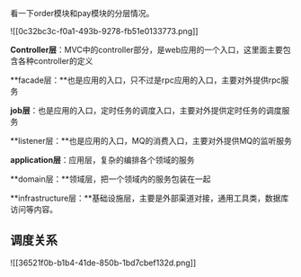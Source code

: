 看一下order模块和pay模块的分层情况。



![[0c32bc3c-f0a1-493b-9278-fb51e0133773.png]]



**Controller层**：MVC中的controller部分，是web应用的一个入口，这里面主要包含各种controller的定义

**facade层：**也是应用的入口，只不过是rpc应用的入口，主要对外提供rpc服务

**job层**：也是应用的入口，定时任务的调度入口，主要对外提供定时任务的调度服务

**listener层：**也是应用的入口，MQ的消费入口，主要对外提供MQ的监听服务

**application层**：应用层，复杂的编排各个领域的服务

**domain层：**领域层，把一个领域内的服务包装在一起

**infrastructure层：**基础设施层，主要是外部渠道对接，通用工具类，数据库访问等内容。



## 调度关系
![[36521f0b-b1b4-41de-850b-1bd7cbef132d.png]]



